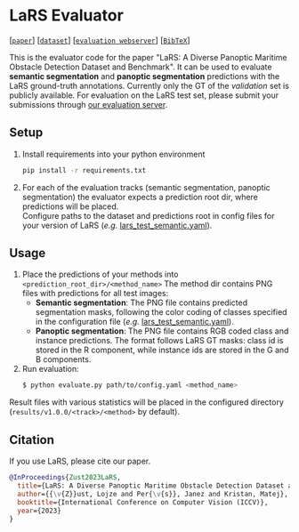 # LaRS Evaluator
[[`paper`](https://gmd.copernicus.org/articles/14/2057/2021/)] [[`dataset`](https://lojzezust.github.io/lars-dataset)] [[`evaluation webserver`](https://macvi.org)] [[`BibTeX`](#cite)]

This is the evaluator code for the paper "LaRS: A Diverse Panoptic Maritime Obstacle Detection Dataset and Benchmark". It can be used to evaluate **semantic segmentation** and **panoptic segmentation** predictions with the LaRS ground-truth annotations. Currently only the GT of the *validation* set is publicly available. For evaluation on the LaRS test set, please submit your submissions through [our evaluation server](https://macvi.org).

## Setup

1. Install requirements into your python environment
    ```bash
    pip install -r requirements.txt
    ```
2. For each of the evaluation tracks (semantic segmentation, panoptic segmentation) the evaluator expects a prediction root dir, where predictions will be placed.  
Configure paths to the dataset and predictions root in config files for your version of LaRS (*e.g.* [lars_test_semantic.yaml](configs/v1.0.0/lars_val_semantic.yaml)).

## Usage

1. Place the predictions of your methods into `<prediction_root_dir>/<method_name>`
    The method dir contains PNG files with predictions for all test images:
    - **Semantic segmentation**: The PNG file contains predicted segmentation masks, following the color coding of classes specified in the configuration file (*e.g.* [lars_test_semantic.yaml](configs/v0.9.3/lars_test_semantic.yaml)).
    - **Panoptic segmentation**: The PNG file contains RGB coded class and instance predictions. The format follows LaRS GT masks: class id is stored in the R component, while instance ids are stored in the G and B components. 
2. Run evaluation:
    ```bash
    $ python evaluate.py path/to/config.yaml <method_name>
    ```

Result files with various statistics will be placed in the configured directory (`results/v1.0.0/<track>/<method>` by default).

## <a name="cite"></a>Citation

If you use LaRS, please cite our paper.

```bibtex
@InProceedings{Zust2023LaRS,
  title={LaRS: A Diverse Panoptic Maritime Obstacle Detection Dataset and Benchmark},
  author={{\v{Z}}ust, Lojze and Per{\v{s}}, Janez and Kristan, Matej},
  booktitle={International Conference on Computer Vision (ICCV)},
  year={2023}
}
```
